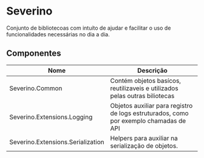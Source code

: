 # Severino

Conjunto de bibliotecoas com intuíto de ajudar e facilitar o uso de funcionalidades necessárias no dia a dia.

## Componentes 

| Nome                              | Descrição                                                                             |
|-----------------------------------|---------------------------------------------------------------------------------------|
| Severino.Common                   | Contém objetos basícos, reutilizaveis e utilizados pelas outras biliotecas            |
| Severino.Extensions.Logging       | Objetos auxiliar para registro de logs estruturados, como por exemplo chamadas de API |
| Severino.Extensions.Serialization | Helpers para auxiliar na serialização de objetos.                                     |